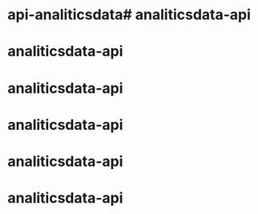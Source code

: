 # api-analiticsdata# analiticsdata-api
# analiticsdata-api
# analiticsdata-api
# analiticsdata-api
# analiticsdata-api
# analiticsdata-api
